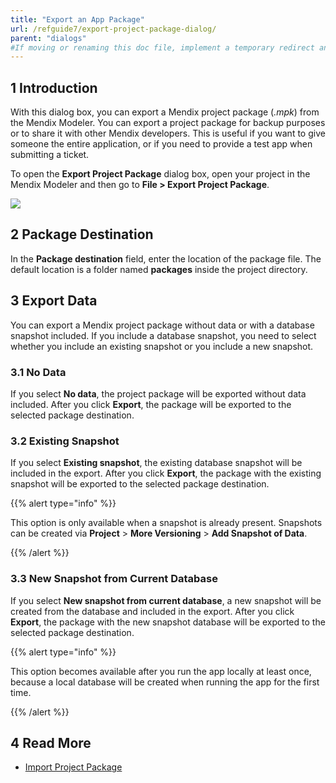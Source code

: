 ```yaml
---
title: "Export an App Package"
url: /refguide7/export-project-package-dialog/
parent: "dialogs"
#If moving or renaming this doc file, implement a temporary redirect and let the respective team know they should update the URL in the product. See Mapping to Products for more details.
---
```


## 1 Introduction
With this dialog box, you can export a Mendix project package (*.mpk*) from the Mendix Modeler. You can export a project package for backup purposes or to share it with other Mendix developers. This is useful if you want to give someone the entire application, or if you need to provide a test app when submitting a ticket.

To open the **Export Project Package** dialog box, open your project in the Mendix Modeler and then go to **File > Export Project Package**.

![](/attachments/refguide7/desktop-modeler/dialogs/export-project-package-dialog/export-project-package-dialog.png)

## 2 Package Destination

In the **Package destination** field, enter the location of the package file. The default location is a folder named **packages** inside the project directory.

## 3 Export Data

You can export a Mendix project package without data or with a database snapshot included. If you include a database snapshot, you need to select whether you include an existing snapshot or you include a new snapshot.

### 3.1 No Data

If you select **No data**, the project package will be exported without data included. After you click **Export**, the package will be exported to the selected package destination.

### 3.2 Existing Snapshot

If you select **Existing snapshot**, the existing database snapshot will be included in the export. After you click **Export**, the package with the existing snapshot will be exported to the selected package destination.

{{% alert type="info" %}}

This option is only available when a snapshot is already present. Snapshots can be created via **Project** > **More Versioning** > **Add Snapshot of Data**.

{{% /alert %}}

### 3.3 New Snapshot from Current Database 

If you select **New snapshot from current database**, a new snapshot will be created from the database and included in the export. After you click **Export**, the package with the new snapshot database will be exported to the selected package destination.

{{% alert type="info" %}}

This option becomes available after you run the app locally at least once, because a local database will be created when running the app for the first time.

{{% /alert %}}

## 4 Read More

* [Import Project Package](/refguide/import-project-package-dialog/)
